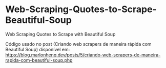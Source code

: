 # Web-Scraping-Quotes-to-Scrape-Beautiful-Soup
Web Scraping Quotes to Scrape with Beautiful Soup

Código usado no post (Criando web scrapers de maneira rápida com Beautiful Soup) disponível em: https://blog.marlonhenq.dev/posts/5/criando-web-scrapers-de-maneira-rapida-com-beautiful-soup.php

